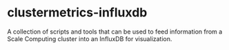 # clustermetrics-influxdb
A collection of scripts and tools that can be used to feed information from a Scale Computing cluster into an InfluxDB for visualization.  
